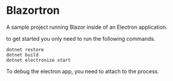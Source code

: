 # Blazortron

A sample project running Blazor inside of an Electron application.

to get started you only need to run the following commands.

```console
dotnet restore
dotnet build
dotnet electronize start
```

To debug the electron app, you need to attach to the process.

